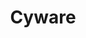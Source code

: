 ---
company_name: "Cyware"
title: "Cyware"
logo: "/images/sponsors/cyware.png"
company_url: "https://cyware.com"
---